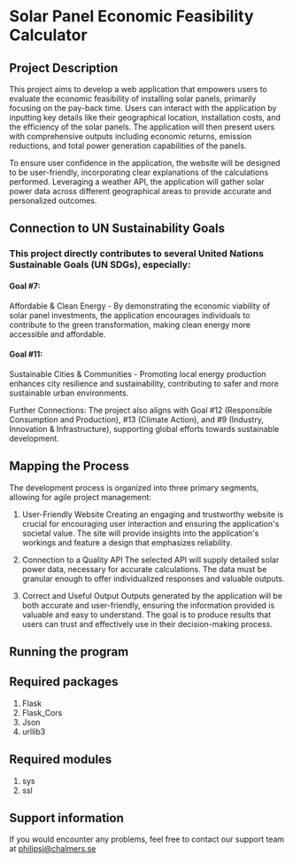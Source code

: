 
# **Solar Panel Economic Feasibility Calculator**

## **Project Description**

This project aims to develop a web application that empowers users to evaluate the economic feasibility of installing solar panels, primarily focusing on the pay-back time. Users can interact with the application by inputting key details like their geographical location, installation costs, and the efficiency of the solar panels. The application will then present users with comprehensive outputs including economic returns, emission reductions, and total power generation capabilities of the panels.


To ensure user confidence in the application, the website will be designed to be user-friendly, incorporating clear explanations of the calculations performed. Leveraging a weather API, the application will gather solar power data across different geographical areas to provide accurate and personalized outcomes.

## **Connection to UN Sustainability Goals**

### This project directly contributes to several United Nations Sustainable Goals (UN SDGs), especially:

#### **Goal #7:**
Affordable & Clean Energy - By demonstrating the economic viability of solar panel investments, the application encourages individuals to contribute to the green transformation, making clean energy more accessible and affordable.

#### **Goal #11:**
Sustainable Cities & Communities - Promoting local energy production enhances city resilience and sustainability, contributing to safer and more sustainable urban environments.

Further Connections: 
The project also aligns with Goal #12 (Responsible Consumption and Production), #13 (Climate Action), and #9 (Industry, Innovation & Infrastructure), supporting global efforts towards sustainable development.

## **Mapping the Process**

The development process is organized into three primary segments, allowing for agile project management:

1. User-Friendly Website
Creating an engaging and trustworthy website is crucial for encouraging user interaction and ensuring the application's societal value. The site will provide insights into the application's workings and feature a design that emphasizes reliability.

2. Connection to a Quality API
The selected API will supply detailed solar power data, necessary for accurate calculations. The data must be granular enough to offer individualized responses and valuable outputs.

3. Correct and Useful Output
Outputs generated by the application will be both accurate and user-friendly, ensuring the information provided is valuable and easy to understand. The goal is to produce results that users can trust and effectively use in their decision-making process.

## **Running the program**

## **Required packages**

1. Flask
2. Flask_Cors
3. Json
4. urllib3

## **Required modules**

1. sys
2. ssl



## **Support information**
If you would encounter any problems, feel free to contact our support team at philipsj@chalmers.se
